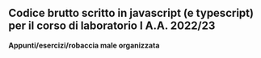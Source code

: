 ## Codice brutto scritto in javascript (e typescript) per il corso di laboratorio I A.A. 2022/23

**Appunti/esercizi/robaccia male organizzata**